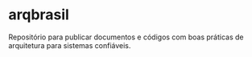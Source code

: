 # arqbrasil
Repositório para publicar documentos e códigos com boas práticas de arquitetura para sistemas confiáveis.

